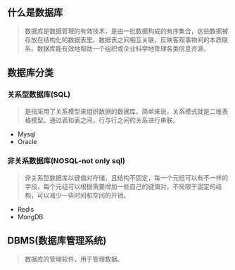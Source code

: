 ## 什么是数据库
> 数据库是数据管理的有效技术，是由一批数据构成的有序集合，这些数据被存放在结构化的数据表里。数据表之间相互关联，反映客观事物间的本质联系。数据库能有效地帮助一个组织或企业科学地管理各类信息资源。

## 数据库分类
### 关系型数据库(SQL)
> 是指采用了关系模型来组织数据的数据库。简单来说，关系模式就是二维表格模型。通过表和表之间，行与行之间的关系进行串联。
* Mysql
* Oracle

### 非关系数据库(NOSQL-not only sql)
> 非关系型数据库以键值对存储，且结构不固定，每一个元组可以有不一样的字段，每个元组可以根据需要增加一些自己的键值对，不局限于固定的结构，可以减少一些时间和空间的开销。
* Redis
* MongDB

## DBMS(数据库管理系统)
> 数据库的管理软件，用于管理数据。

